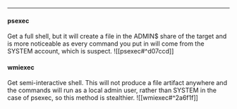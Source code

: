 -- -
#### psexec
Get a full shell, but it will create a file in the ADMIN$ share of the target and is more noticeable as every command you put in will come from the SYSTEM account, which is suspect. 
![[psexec#^d07ccd]]
#### wmiexec
Get semi-interactive shell. This will not produce a file artifact anywhere and the commands will run as a local admin user, rather than SYSTEM in the case of psexec, so this method is stealthier. 
![[wmiexec#^2a6f1f]]
